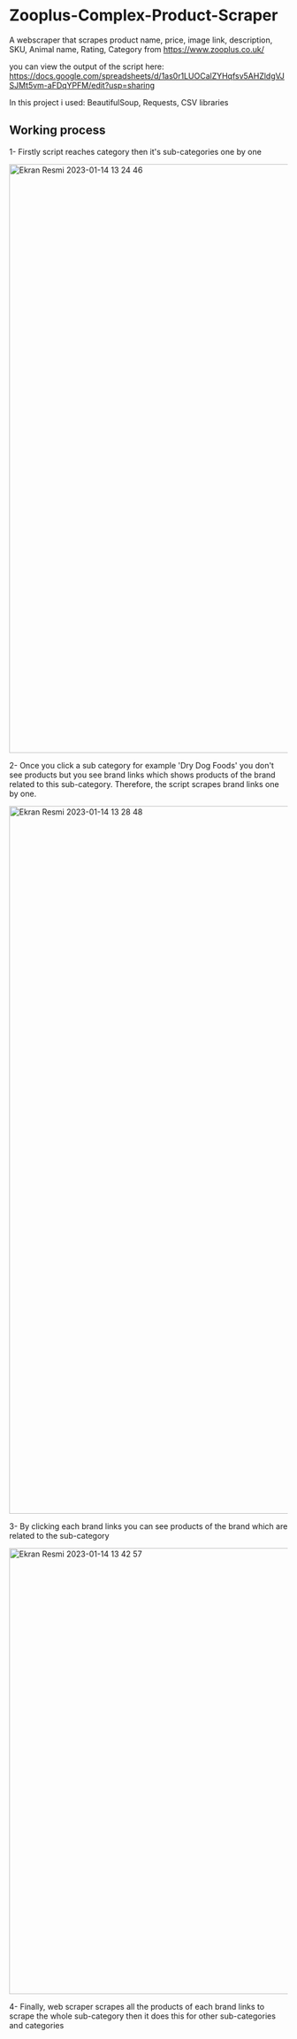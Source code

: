 # Zooplus-Complex-Product-Scraper
A webscraper that scrapes product name, price, image link, description, SKU, Animal name, Rating, Category from https://www.zooplus.co.uk/

you can view the output of the script here: https://docs.google.com/spreadsheets/d/1as0r1LUOCalZYHqfsv5AHZldgVJSJMt5vm-aFDqYPFM/edit?usp=sharing

In this project i used: BeautifulSoup, Requests, CSV libraries

## Working process
1- Firstly script reaches category then it's sub-categories one by one

<img width="1064" alt="Ekran Resmi 2023-01-14 13 24 46" src="https://user-images.githubusercontent.com/73471656/212467970-16bb3791-25ae-4e69-adf5-c02b5e4b2e47.png">


2- Once you click a sub category for example 'Dry Dog Foods' you don't see products but you see brand links which shows products of the brand related to this sub-category. Therefore, the script scrapes brand links one by one.

<img width="1279" alt="Ekran Resmi 2023-01-14 13 28 48" src="https://user-images.githubusercontent.com/73471656/212468031-c52dc072-c2ad-43f3-a67c-376c746b6fe0.png">


3- By clicking each brand links you can see products of the brand which are related to the sub-category

<img width="806" alt="Ekran Resmi 2023-01-14 13 42 57" src="https://user-images.githubusercontent.com/73471656/212468154-807fc48b-e528-4869-a26e-cb215120a31e.png">

4- Finally, web scraper scrapes all the products of each brand links to scrape the whole sub-category then it does this for other sub-categories and categories
